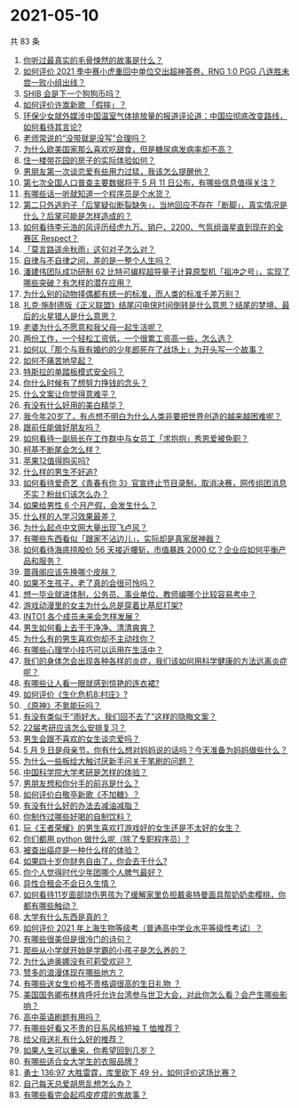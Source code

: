 # 2021-05-10

共 83 条

<!-- BEGIN -->
<!-- 最后更新时间 Mon May 10 2021 09:56:04 GMT+0800 (China Standard Time) -->

1. [你听过最真实的毛骨悚然的故事是什么？](https://www.zhihu.com/question/458168131)
2. [如何评价 2021 季中赛小虎重回中单位交出超神答卷，RNG 1:0 PGG
   八连胜未尝一败小组出线？](https://www.zhihu.com/question/458616540)
3. [SHIB 会是下一个狗狗币吗？](https://www.zhihu.com/question/455602405)
4. [如何评价许嵩新歌 「假摔」？](https://www.zhihu.com/question/458607627)
5. [环保少女就外媒涉中国温室气体排放量的报道评论道：中国应彻底改变路线，如何看待其言论?](https://www.zhihu.com/question/458454363)
6. [老师常说的“没带就是没写”合理吗？](https://www.zhihu.com/question/457033055)
7. [为什么欧美国家那么喜欢吃甜食，但是糖尿病发病率却不高？](https://www.zhihu.com/question/418929439)
8. [住一楼带花园的房子的实际体验如何？](https://www.zhihu.com/question/24249319)
9. [男朋友第一次谈恋爱有些用力过猛，我该怎么提醒他？](https://www.zhihu.com/question/419802297)
10. [第七次全国人口普查主要数据将于 5 月 11
    日公布，有哪些信息值得关注？](https://www.zhihu.com/question/458484293)
11. [有哪些话一听就知道一个程序员是个水货？](https://www.zhihu.com/question/439598096)
12. [第二只外逃豹子「后掌疑似断裂缺失」，当地回应不存在「断脚」，真实情况是什么？后掌可能是怎样造成的？](https://www.zhihu.com/question/458556062)
13. [如何看待李元浩的风评历经虎九万、销户、2200、气氛组谐星直到现在的全赛区
    Respect？](https://www.zhihu.com/question/458398300)
14. [「莫言路遥余秋雨」这句对子怎么对？](https://www.zhihu.com/question/359189927)
15. [自律与不自律之间，差的是一整个人生吗？](https://www.zhihu.com/question/441394802)
16. [潘建伟团队成功研制 62
    比特可编程超导量子计算原型机「祖冲之号」，实现了哪些突破？有怎样的潜在应用？](https://www.zhihu.com/question/458402313)
17. [为什么别的动物择偶都有统一的标准，而人类的标准千差万别？](https://www.zhihu.com/question/457515166)
18. [扎克·施耐德版《正义联盟》结尾闪电侠时间倒转是什么意思？结尾的梦境、最后的火星猎人是什么意思？](https://www.zhihu.com/question/450098286)
19. [老婆为什么不愿意和我父母一起生活呢？](https://www.zhihu.com/question/458049398)
20. [两份工作，一个轻松工资低，一个很累工资高一些，怎么选？](https://www.zhihu.com/question/63557154)
21. [如何以「那个与我有婚约的少年郎死在了战场上」为开头写一个故事？](https://www.zhihu.com/question/453140540)
22. [如何不痛苦地早起？](https://www.zhihu.com/question/22120300)
23. [特斯拉的单踏板模式安全吗？](https://www.zhihu.com/question/457106227)
24. [你什么时候有了想努力挣钱的念头？](https://www.zhihu.com/question/453078678)
25. [什么文案让你觉得意难平？](https://www.zhihu.com/question/453247567)
26. [有没有什么好用的美白精华？](https://www.zhihu.com/question/313635834)
27. [我今年20岁了，有点想不明白为什么人类非要把世界创造的越来越困难呢？](https://www.zhihu.com/question/452475296)
28. [跟前任能做好朋友吗？](https://www.zhihu.com/question/454060575)
29. [如何看待一副局长在工作群中与女员工「求抱抱」秀恩爱被免职？](https://www.zhihu.com/question/458503250)
30. [柯基不断尾会怎么样？](https://www.zhihu.com/question/366868572)
31. [苹果12值得购买吗?](https://www.zhihu.com/question/369674875)
32. [什么样的男生不好追?](https://www.zhihu.com/question/295115524)
33. [如何看待爱奇艺《青春有你
    3》官宣终止节目录制，取消决赛，网传组团消息不实？粉丝们该怎么办？](https://www.zhihu.com/question/458528380)
34. [如果给男性 6 个月产假，会发生什么？](https://www.zhihu.com/question/458379267)
35. [什么样的人学习效果最差？](https://www.zhihu.com/question/305792030)
36. [为什么起点中文网大量出现飞卢风？](https://www.zhihu.com/question/454447604)
37. [有哪些东西看似「跟家不沾边儿」，实际却是真家居神器？](https://www.zhihu.com/question/454606011)
38. [如何看待海底捞股价 56 天接近腰斩，市值暴跌 2000
    亿？企业应如何平衡产品和服务？](https://www.zhihu.com/question/458401875)
39. [蔷薇阁应该先换哪个皮肤？](https://www.zhihu.com/question/457705284)
40. [如果不生孩子，老了真的会很可怜吗？](https://www.zhihu.com/question/444313202)
41. [想一毕业就进体制，公务员、事业单位、教师编哪个比较容易考中？](https://www.zhihu.com/question/456370248)
42. [游戏动漫里的女主为什么总是穿着比基尼打架?](https://www.zhihu.com/question/453352120)
43. [INTO1 各个成员未来会怎样发展？](https://www.zhihu.com/question/456784751)
44. [男生如何看上去干干净净、清清爽爽？](https://www.zhihu.com/question/60449658)
45. [为什么有的男生喜欢你却不主动找你？](https://www.zhihu.com/question/328791863)
46. [有哪些心理学小技巧可以运用在生活中？](https://www.zhihu.com/question/24245141)
47. [我们的身体怎会出现各种各样的炎症，我们该如何用科学健康的方法远离炎症呢？](https://www.zhihu.com/question/457066503)
48. [有哪些让人看一眼就感到惊艳的连衣裙?](https://www.zhihu.com/question/383661922)
49. [如何评价《生化危机8:村庄》?](https://www.zhihu.com/question/401056274)
50. [《原神》不氪能玩吗？](https://www.zhihu.com/question/423647947)
51. [有没有类似于“雨好大，我们回不去了”这样的隐晦文案？](https://www.zhihu.com/question/445913131)
52. [22届考研应该怎么安排复习？](https://www.zhihu.com/question/413326195)
53. [男生会跟不喜欢的女生谈恋爱吗？](https://www.zhihu.com/question/451063860)
54. [5 月 9
    日是母亲节，你有什么想对妈妈说的话吗？今天准备为妈妈做些什么？](https://www.zhihu.com/question/458478831)
55. [为什么一些板绘大触讨厌新手问关于笔刷的问题？](https://www.zhihu.com/question/29415580)
56. [中国科学院大学考研是怎样的体验？](https://www.zhihu.com/question/268420515)
57. [男朋友想和你分手的前兆是什么？](https://www.zhihu.com/question/23312889)
58. [如何评价白敬亭新歌《不加糖》？](https://www.zhihu.com/question/458425242)
59. [有没有什么好的办法去减油减脂？](https://www.zhihu.com/question/455888186)
60. [你制作过哪些好喝的自制饮料？](https://www.zhihu.com/question/23019168)
61. [玩《王者荣耀》的男生喜欢打游戏好的女生还是不太好的女生？](https://www.zhihu.com/question/457990985)
62. [你们都用 python 做什么呢（除了专职程序员）?](https://www.zhihu.com/question/439442263)
63. [被查出癌症是一种什么样的体验？](https://www.zhihu.com/question/316703481)
64. [如果四十岁你财务自由了，你会去干什么?](https://www.zhihu.com/question/323042685)
65. [你个人觉得时代少年团哪个人脾气最好？](https://www.zhihu.com/question/452322693)
66. [异性合租会不会日久生情？](https://www.zhihu.com/question/295424569)
67. [如何看待11岁面部烧伤男孩为了缓解家里负担戴奥特曼面具帮奶奶卖樱桃，你都有哪些触动？](https://www.zhihu.com/question/458441722)
68. [大学有什么东西是真的？](https://www.zhihu.com/question/430807321)
69. [如何评价 2021
    年上海生物等级考（普通高中学业水平等级性考试）？](https://www.zhihu.com/question/455464126)
70. [有哪些很美但是很冷门的诗句？](https://www.zhihu.com/question/375569001)
71. [那些从小学就开始是学霸的小孩子是怎么养的？](https://www.zhihu.com/question/427567462)
72. [为什么迪奥娜没有可莉受欢迎？](https://www.zhihu.com/question/458071219)
73. [赞多的浪漫体现在哪些地方？](https://www.zhihu.com/question/458459520)
74. [有哪些送女生价格不贵格调很高的生日礼物 ？](https://www.zhihu.com/question/277831030)
75. [美国国务卿布林肯呼吁允许台湾参与世卫大会，对此你怎么看？会产生哪些影响？](https://www.zhihu.com/question/458323936)
76. [高中英语刷题有用吗？](https://www.zhihu.com/question/312216212)
77. [有哪些好看又不贵的日系风格短袖 T 恤推荐？](https://www.zhihu.com/question/267880033)
78. [给父母送礼有什么好的推荐？](https://www.zhihu.com/question/27251347)
79. [如果人生可以重来，你希望回到几岁？](https://www.zhihu.com/question/457500157)
80. [有哪些适合女大学生的衣服品牌 ?](https://www.zhihu.com/question/37101521)
81. [勇士 136:97 大胜雷霆，库里砍下 49
    分，如何评价这场比赛？](https://www.zhihu.com/question/458480119)
82. [自己每天总爱胡思乱想怎么办？](https://www.zhihu.com/question/364386829)
83. [有哪些看完会起鸡皮疙瘩的鬼故事？](https://www.zhihu.com/question/447385140)

<!-- END -->
